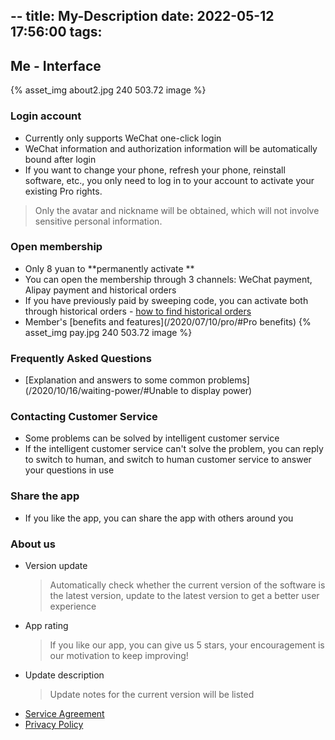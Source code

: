 --
title: My-Description
date: 2022-05-12 17:56:00
tags:
---

## Me - Interface
{% asset_img about2.jpg 240 503.72 image %}


### Login account
* Currently only supports WeChat one-click login
* WeChat information and authorization information will be automatically bound after login
* If you want to change your phone, refresh your phone, reinstall software, etc., you only need to log in to your account to activate your existing Pro rights.
> Only the avatar and nickname will be obtained, which will not involve sensitive personal information.

### Open membership
* Only 8 yuan to **permanently activate **
* You can open the membership through 3 channels: WeChat payment, Alipay payment and historical orders
* If you have previously paid by sweeping code, you can activate both through historical orders - [how to find historical orders](/2020/07/10/code/#how-to-find-history-orders)
* Member's [benefits and features](/2020/07/10/pro/#Pro benefits)
{% asset_img pay.jpg 240 503.72 image %}

### Frequently Asked Questions
* [Explanation and answers to some common problems](/2020/10/16/waiting-power/#Unable to display power)

### Contacting Customer Service
* Some problems can be solved by intelligent customer service
* If the intelligent customer service can't solve the problem, you can reply to switch to human, and switch to human customer service to answer your questions in use

### Share the app
* If you like the app, you can share the app with others around you

### About us
* Version update
    > Automatically check whether the current version of the software is the latest version, update to the latest version to get a better user experience
* App rating
    > If you like our app, you can give us 5 stars, your encouragement is our motivation to keep improving!
* Update description
    > Update notes for the current version will be listed
* [Service Agreement](https://www.andpods.com/privacy)
* [Privacy Policy](https://www.andpods.com/agreement)